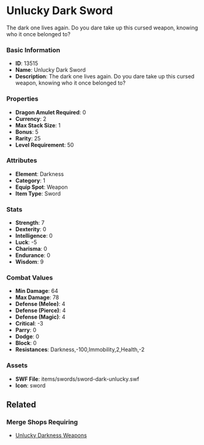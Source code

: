 # Unlucky Dark Sword

The dark one lives again. Do you dare take up this cursed weapon, knowing who it once belonged to?

### Basic Information

- **ID**: 13515
- **Name**: Unlucky Dark Sword
- **Description**: The dark one lives again. Do you dare take up this cursed weapon, knowing who it once belonged to?

### Properties

- **Dragon Amulet Required**: 0
- **Currency**: 2
- **Max Stack Size**: 1
- **Bonus**: 5
- **Rarity**: 25
- **Level Requirement**: 50

### Attributes

- **Element**: Darkness
- **Category**: 1
- **Equip Spot**: Weapon
- **Item Type**: Sword

### Stats

- **Strength**: 7
- **Dexterity**: 0
- **Intelligence**: 0
- **Luck**: -5
- **Charisma**: 0
- **Endurance**: 0
- **Wisdom**: 9

### Combat Values

- **Min Damage**: 64
- **Max Damage**: 78
- **Defense (Melee)**: 4
- **Defense (Pierce)**: 4
- **Defense (Magic)**: 4
- **Critical**: -3
- **Parry**: 0
- **Dodge**: 0
- **Block**: 0
- **Resistances**: Darkness,-100,Immobility,2,Health,-2

### Assets

- **SWF File**: items/swords/sword-dark-unlucky.swf
- **Icon**: sword

## Related

### Merge Shops Requiring

- [Unlucky Darkness Weapons](../merge-shops/234-unlucky-darkness-weapons.md)

